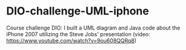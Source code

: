 # DIO-challenge-UML-iphone
Course challenge DIO: I built a UML diagram and Java code about the iPhone 2007 utilizing the Steve Jobs' presentation (video: https://www.youtube.com/watch?v=9ou608QQRq8)
